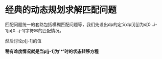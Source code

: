 # 经典的动态规划求解匹配问题

匹配问题统一的套路包括模糊匹配问题等，我们先设出dp的定义dp[i][j]为s[0...i-1]p[0...j-1]字符串的匹配情况。

然后讨论p[j-1]的值

**稍有难度情况就是当p[j-1]为'*'时的状态转移方程**

```

```
